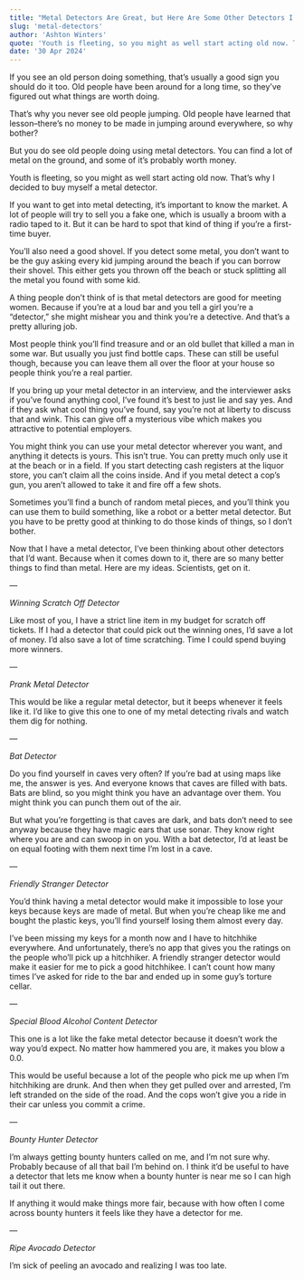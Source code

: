 ```yaml
---
title: "Metal Detectors Are Great, but Here Are Some Other Detectors I Want to See"
slug: 'metal-detectors'
author: 'Ashton Winters'
quote: 'Youth is fleeting, so you might as well start acting old now. That’s why I decided to buy myself a metal detector.'
date: '30 Apr 2024'
---
```


If you see an old person doing something, that’s usually a good sign you should do it too. Old people have been around for a long time, so they’ve figured out what things are worth doing.

That’s why you never see old people jumping. Old people have learned that lesson–there’s no money to be made in jumping around everywhere, so why bother?

But you do see old people doing using metal detectors. You can find a lot of metal on the ground, and some of it’s probably worth money.

Youth is fleeting, so you might as well start acting old now. That’s why I decided to buy myself a metal detector.

If you want to get into metal detecting, it’s important to know the market. A lot of people will try to sell you a fake one, which is usually a broom with a radio taped to it. But it can be hard to spot that kind of thing if you’re a first-time buyer.

You’ll also need a good shovel. If you detect some metal, you don’t want to be the guy asking every kid jumping around the beach if you can borrow their shovel. This either gets you thrown off the beach or stuck splitting all the metal you found with some kid.

A thing people don’t think of is that metal detectors are good for meeting women. Because if you’re at a loud bar and you tell a girl you’re a “detector,” she might mishear you and think you’re a detective. And that’s a pretty alluring job.

Most people think you’ll find treasure and or an old bullet that killed a man in some war. But usually you just find bottle caps. These can still be useful though, because you can leave them all over the floor at your house so people think you’re a real partier.

If you bring up your metal detector in an interview, and the interviewer asks if you’ve found anything cool, I’ve found it’s best to just lie and say yes. And if they ask what cool thing you’ve found, say you’re not at liberty to discuss that and wink. This can give off a mysterious vibe which makes you attractive to potential employers.

You might think you can use your metal detector wherever you want, and anything it detects is yours. This isn’t true. You can pretty much only use it at the beach or in a field. If you start detecting cash registers at the liquor store, you can’t claim all the coins inside. And if you metal detect a cop’s gun, you aren’t allowed to take it and fire off a few shots.

Sometimes you’ll find a bunch of random metal pieces, and you’ll think you can use them to build something, like a robot or a better metal detector. But you have to be pretty good at thinking to do those kinds of things, so I don’t bother.

Now that I have a metal detector, I’ve been thinking about other detectors that I’d want. Because when it comes down to it, there are so many better things to find than metal. Here are my ideas. Scientists, get on it.


—

*Winning Scratch Off Detector*

Like most of you, I have a strict line item in my budget for scratch off tickets. If I had a detector that could pick out the winning ones, I’d save a lot of money. I’d also save a lot of time scratching. Time I could spend buying more winners.

—

*Prank Metal Detector*

This would be like a regular metal detector, but it beeps whenever it feels like it. I’d like to give this one to one of my metal detecting rivals and watch them dig for nothing.

—

*Bat Detector*

Do you find yourself in caves very often? If you’re bad at using maps like me, the answer is yes. And everyone knows that caves are filled with bats. Bats are blind, so you might think you have an advantage over them. You might think you can punch them out of the air.

But what you’re forgetting is that caves are dark, and bats don’t need to see anyway because they have magic ears that use sonar. They know right where you are and can swoop in on you. With a bat detector, I’d at least be on equal footing with them next time I’m lost in a cave.



—

*Friendly Stranger Detector*

You’d think having a metal detector would make it impossible to lose your keys because keys are made of metal. But when you’re cheap like me and bought the plastic keys, you’ll find yourself losing them almost every day.

I’ve been missing my keys for a month now and I have to hitchhike everywhere. And unfortunately, there’s no app that gives you the ratings on the people who’ll pick up a hitchhiker. A friendly stranger detector would make it easier for me to pick a good hitchhikee. I can’t count how many times I’ve asked for ride to the bar and ended up in some guy’s torture cellar.

—

*Special Blood Alcohol Content Detector*

This one is a lot like the fake metal detector because it doesn’t work the way you’d expect. No matter how hammered you are, it makes you blow a 0.0.

This would be useful because a lot of the people who pick me up when I’m hitchhiking are drunk. And then when they get pulled over and arrested, I’m left stranded on the side of the road. And the cops won’t give you a ride in their car unless you commit a crime.

—

*Bounty Hunter Detector*

I’m always getting bounty hunters called on me, and I’m not sure why. Probably because of all that bail I’m behind on. I think it’d be useful to have a detector that lets me know when a bounty hunter is near me so I can high tail it out there.

If anything it would make things more fair, because with how often I come across bounty hunters it feels like they have a detector for me.

—

*Ripe Avocado Detector*

I’m sick of peeling an avocado and realizing I was too late.
